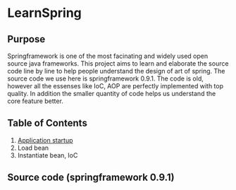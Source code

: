 # LearnSpring

## Purpose
Springframework is one of the most facinating and widely used open source java frameworks. This project aims to learn and elaborate the source code line by line to help people understand the design of art of spring. The source code we use here is springframework 0.9.1. The code is old, however all the essenses like IoC, AOP are perfectly implemented with top quality. In addition the smaller quantity of code helps us understand the core feature better. 

## Table of Contents
1. [Application startup](springframework-0.9.1/startup.md)
2. Load bean
3. Instantiate bean, IoC


## Source code (springframework 0.9.1)
